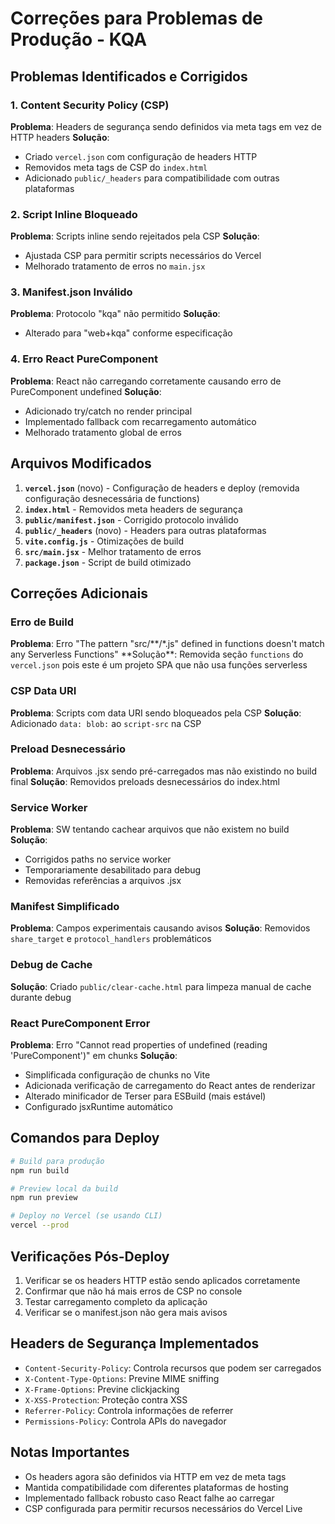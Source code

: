 # Correções para Problemas de Produção - KQA

## Problemas Identificados e Corrigidos

### 1. Content Security Policy (CSP)

**Problema**: Headers de segurança sendo definidos via meta tags em vez de HTTP headers
**Solução**:

- Criado `vercel.json` com configuração de headers HTTP
- Removidos meta tags de CSP do `index.html`
- Adicionado `public/_headers` para compatibilidade com outras plataformas

### 2. Script Inline Bloqueado

**Problema**: Scripts inline sendo rejeitados pela CSP
**Solução**:

- Ajustada CSP para permitir scripts necessários do Vercel
- Melhorado tratamento de erros no `main.jsx`

### 3. Manifest.json Inválido

**Problema**: Protocolo "kqa" não permitido
**Solução**:

- Alterado para "web+kqa" conforme especificação

### 4. Erro React PureComponent

**Problema**: React não carregando corretamente causando erro de PureComponent undefined
**Solução**:

- Adicionado try/catch no render principal
- Implementado fallback com recarregamento automático
- Melhorado tratamento global de erros

## Arquivos Modificados

1. **`vercel.json`** (novo) - Configuração de headers e deploy (removida configuração desnecessária de functions)
2. **`index.html`** - Removidos meta headers de segurança
3. **`public/manifest.json`** - Corrigido protocolo inválido
4. **`public/_headers`** (novo) - Headers para outras plataformas
5. **`vite.config.js`** - Otimizações de build
6. **`src/main.jsx`** - Melhor tratamento de erros
7. **`package.json`** - Script de build otimizado

## Correções Adicionais

### Erro de Build

**Problema**: Erro "The pattern "src/**/\*.js" defined in functions doesn't match any Serverless Functions"
**Solução\*\*: Removida seção `functions` do `vercel.json` pois este é um projeto SPA que não usa funções serverless

### CSP Data URI

**Problema**: Scripts com data URI sendo bloqueados pela CSP
**Solução**: Adicionado `data: blob:` ao `script-src` na CSP

### Preload Desnecessário

**Problema**: Arquivos .jsx sendo pré-carregados mas não existindo no build final
**Solução**: Removidos preloads desnecessários do index.html

### Service Worker

**Problema**: SW tentando cachear arquivos que não existem no build
**Solução**:

- Corrigidos paths no service worker
- Temporariamente desabilitado para debug
- Removidas referências a arquivos .jsx

### Manifest Simplificado

**Problema**: Campos experimentais causando avisos
**Solução**: Removidos `share_target` e `protocol_handlers` problemáticos

### Debug de Cache

**Solução**: Criado `public/clear-cache.html` para limpeza manual de cache durante debug

### React PureComponent Error

**Problema**: Erro "Cannot read properties of undefined (reading 'PureComponent')" em chunks
**Solução**:

- Simplificada configuração de chunks no Vite
- Adicionada verificação de carregamento do React antes de renderizar
- Alterado minificador de Terser para ESBuild (mais estável)
- Configurado jsxRuntime automático

## Comandos para Deploy

```bash
# Build para produção
npm run build

# Preview local da build
npm run preview

# Deploy no Vercel (se usando CLI)
vercel --prod
```

## Verificações Pós-Deploy

1. Verificar se os headers HTTP estão sendo aplicados corretamente
2. Confirmar que não há mais erros de CSP no console
3. Testar carregamento completo da aplicação
4. Verificar se o manifest.json não gera mais avisos

## Headers de Segurança Implementados

- `Content-Security-Policy`: Controla recursos que podem ser carregados
- `X-Content-Type-Options`: Previne MIME sniffing
- `X-Frame-Options`: Previne clickjacking
- `X-XSS-Protection`: Proteção contra XSS
- `Referrer-Policy`: Controla informações de referrer
- `Permissions-Policy`: Controla APIs do navegador

## Notas Importantes

- Os headers agora são definidos via HTTP em vez de meta tags
- Mantida compatibilidade com diferentes plataformas de hosting
- Implementado fallback robusto caso React falhe ao carregar
- CSP configurada para permitir recursos necessários do Vercel Live
